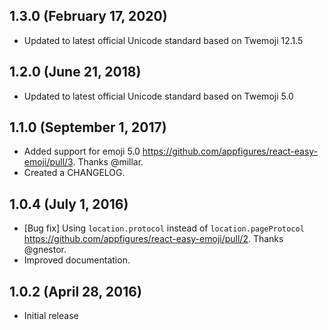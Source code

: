 ## 1.3.0 (February 17, 2020)
- Updated to latest official Unicode standard based on Twemoji 12.1.5

## 1.2.0 (June 21, 2018)
- Updated to latest official Unicode standard based on Twemoji 5.0

## 1.1.0 (September 1, 2017)

- Added support for emoji 5.0 https://github.com/appfigures/react-easy-emoji/pull/3. Thanks @millar.
- Created a CHANGELOG.

## 1.0.4 (July 1, 2016)

- [Bug fix] Using `location.protocol` instead of `location.pageProtocol` https://github.com/appfigures/react-easy-emoji/pull/2. Thanks @gnestor.
- Improved documentation.

## 1.0.2 (April 28, 2016)
- Initial release